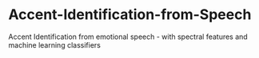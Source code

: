 # Accent-Identification-from-Speech
Accent Identification from emotional speech - with spectral features and machine learning classifiers
